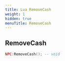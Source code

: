 ```yaml
---
title: Lua RemoveCash
weight: 1
hidden: true
menuTitle: RemoveCash
---
```

## RemoveCash
```lua
NPC:RemoveCash(); -- void
```